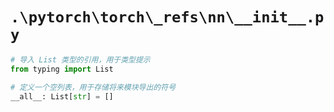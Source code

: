 # `.\pytorch\torch\_refs\nn\__init__.py`

```py
# 导入 List 类型的引用，用于类型提示
from typing import List

# 定义一个空列表，用于存储将来模块导出的符号
__all__: List[str] = []
```